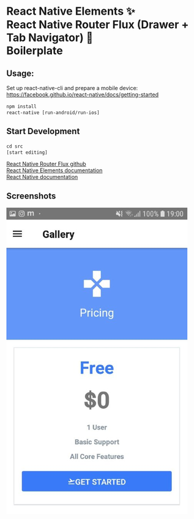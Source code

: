 # React Native Elements ✨<br>React Native Router Flux (Drawer + Tab Navigator) 🎌<br>Boilerplate

## Usage:

Set up react-native-cli and prepare a mobile device:<br>
https://facebook.github.io/react-native/docs/getting-started

```
npm install
react-native [run-android/run-ios]

```

## Start Development

```
cd src
[start editing]

```

[React Native Router Flux github](https://github.com/aksonov/react-native-router-flux)<br>
[React Native Elements documentation](https://react-native-training.github.io/react-native-elements/)<br>
[React Native documentation](https://facebook.github.io/react-native/docs/tutorial)<br>

## Screenshots
![Alt text](./screenshots/1.jpg)